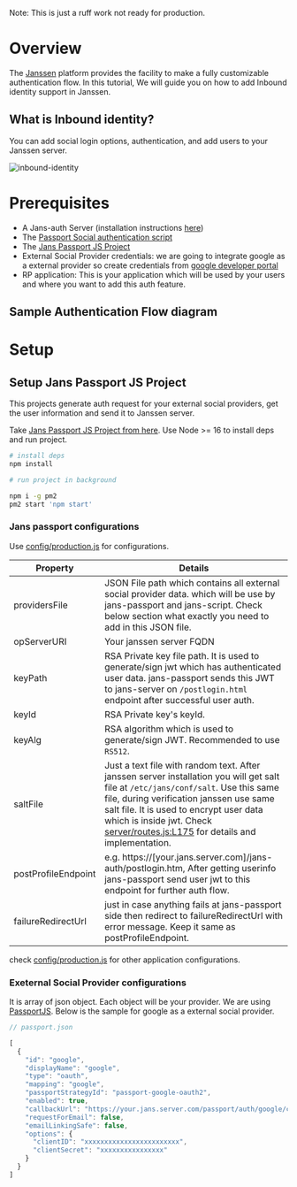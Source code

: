 Note: This is just a ruff work not ready for production.

# Overview

The [Janssen](https://github.com/JanssenProject/jans) platform provides the facility to make a fully customizable authentication flow. In this tutorial, We will guide you on how to add Inbound identity support in Janssen.

## What is Inbound identity?

You can add social login options, authentication, and add users to your Janssen server.

![inbound-identity](https://user-images.githubusercontent.com/39133739/175252987-a4aef5f0-960f-4cdc-a9c2-ea8e12de1bef.png)

# Prerequisites

- A Jans-auth Server (installation instructions [here](https://github.com/JanssenProject/jans/tree/main/jans-linux-setup#readme))
- The [Passport Social authentication script](https://github.com/GluuFederation/tutorials/blob/master/oidc-sso-tutorials/code/node/jans-passport/passport-social-jans-script.py)
- The [Jans Passport JS Project](https://github.com/GluuFederation/tutorials/tree/master/oidc-sso-tutorials/code/node/jans-passport)
- External Social Provider credentials: we are going to integrate google as a external provider so create credentials from [google developer portal](https://console.developers.google.com/apis/credentials)
- RP application: This is your application which will be used by your users and where you want to add this auth feature. 

## Sample Authentication Flow diagram



# Setup

## Setup Jans Passport JS Project

This projects generate auth request for your external social providers, get the user information and send it to Janssen server.

Take [Jans Passport JS Project from here](https://github.com/GluuFederation/tutorials/tree/master/oidc-sso-tutorials/code/node/jans-passport). Use Node >= 16 to install deps and run project.

```sh
# install deps
npm install
```

```sh
# run project in background

npm i -g pm2
pm2 start 'npm start'
```

### Jans passport configurations

Use [config/production.js](https://github.com/GluuFederation/tutorials/blob/master/oidc-sso-tutorials/code/node/jans-passport/config/production.js) for configurations.

| Property | Details |
|-----|---------|
| providersFile | JSON File path which contains all external social provider data. which will be use by jans-passport and jans-script. Check below section what exactly you need to add in this JSON file. |
| opServerURI | Your janssen server FQDN |
| keyPath | RSA Private key file path. It is used to generate/sign jwt which has authenticated user data. jans-passport sends this JWT to jans-server on `/postlogin.html` endpoint after successful user auth. |
| keyId | RSA Private key's keyId. |
| keyAlg | RSA algorithm which is used to generate/sign JWT. Recommended to use `RS512`. |
| saltFile | Just a text file with random text. After janssen server installation you will get salt file at `/etc/jans/conf/salt`. Use this same file, during verification janssen use same salt file. It is used to encrypt user data which is inside jwt. Check [server/routes.js:L175](https://github.com/GluuFederation/tutorials/blob/master/oidc-sso-tutorials/code/node/jans-passport/server/routes.js#L175) for details and implementation. |
| postProfileEndpoint | e.g. https://[your.jans.server.com]/jans-auth/postlogin.htm, After getting userinfo jans-passport send user jwt to this endpoint for further auth flow. |
| failureRedirectUrl | just in case anything fails at jans-passport side then redirect to failureRedirectUrl with error message. Keep it same as postProfileEndpoint. |

check [config/production.js](https://github.com/GluuFederation/tutorials/blob/master/oidc-sso-tutorials/code/node/jans-passport/config/production.js) for other application configurations.

### Exeternal Social Provider configurations

It is array of json object. Each object will be your provider. We are using [PassportJS](https://www.passportjs.org/). Below is the sample for google as a external social provider.

```js
// passport.json

[
  {
    "id": "google",
    "displayName": "google",
    "type": "oauth",
    "mapping": "google",
    "passportStrategyId": "passport-google-oauth2",
    "enabled": true,
    "callbackUrl": "https://your.jans.server.com/passport/auth/google/callback",
    "requestForEmail": false,
    "emailLinkingSafe": false,
    "options": {
      "clientID": "xxxxxxxxxxxxxxxxxxxxxxxx",
      "clientSecret": "xxxxxxxxxxxxxxxx"
    }
  }
]
```

